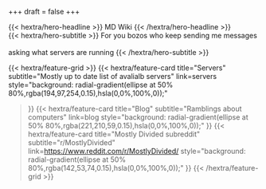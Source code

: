 +++
draft = false
+++

<div class="mt-6 mb-6">
{{< hextra/hero-headline >}}
  MD Wiki
{{< /hextra/hero-headline >}}
</div>

<div class="mb-12">
{{< hextra/hero-subtitle >}}
  For you bozos who keep sending me messages &nbsp;<br class="sm:block hidden" />
  asking what servers are running
{{< /hextra/hero-subtitle >}}
</div>

<div class="mt-6"></div>

{{< hextra/feature-grid >}}
  {{< hextra/feature-card
    title="Servers"
    subtitle="Mostly up to date list of avalialb servers"
	link=servers
    style="background: radial-gradient(ellipse at 50% 80%,rgba(194,97,254,0.15),hsla(0,0%,100%,0));"
  >}}
  {{< hextra/feature-card
    title="Blog"
    subtitle="Ramblings about computers"
	link=blog
    style="background: radial-gradient(ellipse at 50% 80%,rgba(221,210,59,0.15),hsla(0,0%,100%,0));"
  >}}
  {{< hextra/feature-card
    title="Mostly Divided subreddit"
    subtitle="r/MostlyDivided"
	link=https://www.reddit.com/r/MostlyDivided/
    style="background: radial-gradient(ellipse at 50% 80%,rgba(142,53,74,0.15),hsla(0,0%,100%,0));"	
  >}}
{{< /hextra/feature-grid >}}